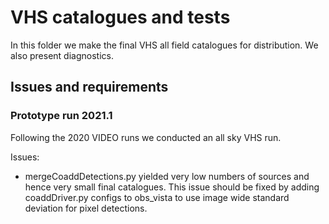 # VHS catalogues and tests

In this folder we make the final VHS all field catalogues for distribution. We also present diagnostics.


## Issues and requirements

### Prototype run 2021.1

Following the 2020 VIDEO runs we conducted an all sky VHS run. 

Issues:
 - mergeCoaddDetections.py yielded very low numbers of sources and hence very small final catalogues. This issue should be fixed by adding coaddDriver.py configs to obs_vista to use image wide standard deviation for pixel detections.
